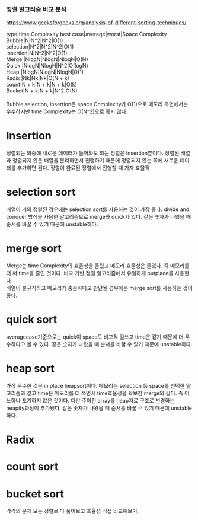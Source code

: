 ### 정렬 알고리즘 비교 분석<br>
https://www.geeksforgeeks.org/analysis-of-different-sorting-techniques/<br>

type|time Complexity best case|average|worst|Space Complexity<br>
Bubble|N|N^2|N^2|O(1)<br>
selection|N^2|N^2|N^2|O(1)<br>
insertion|N|N^2|N^2|O(1)<br>
Merge |NlogN|NlogN|NlogN|O(N)<br>
Quick |NlogN|NlogN|N^2|O(logN)<br>
Heap |NlogN|NlogN|NlogN|O(1)<br>
Radix |Nk|Nk|Nk|O(N + k)<br>
count|N + k|N + k|N + k|O(k)<br>
Bucket|N + k|N + k|N^2|O(N)<br>
<br>
Bubble,selection, insertion은 space Complexity가 O(1)으로 메모리 측면에서는 우수하지만 time Complexity는 O(N^2)으로 좋지 않다.<br>

# Insertion<br>
정렬되는 와중에 새로운 데이터가 들어와도 되는 정렬은 Insertion뿐이다. 정렬된 배열과 정렬되지 않은 배열을 분리하면서 진행하기 때문에 정렬되지 않는 쪽에 새로운 데이터를 추가하면 된다. 정렬이 완료된 정렬에서 진행할 때 가자 효율적<br>

# selection sort<br>
배열이 거의 정렬된 경우에는 selection sort를 사용하는 것이 가장 좋다. 
divide and conquer 방식을 사용한 알고리즘으로 merge와 quick가 있다.
같은 숫자가 나왔을 때 순서를 바꿀 수 있기 때문에 unstable하다.

# merge sort<br>
Merge는 time Complexity의 효율성을 올렸고 메모리 효율성은 줄었다. 즉 메모리를 더 써 time을 줄인 것이다. 비교 기반 정렬 알고리즘에서 유일하게 outplace를 사용한다.<br>
배열이 불규칙하고 메모리가 충분하다고 판단될 경우에는 merge sort를 사용하는 것이 좋다.<br>
# quick sort<br>
averagecase기준으로는 quick이 space도 비교적 덜쓰고 time은 같기 때문에 더 우수하다고 볼 수 있다. 같은 숫자가 나왔을 때 순서를 바꿀 수 있기 때문에 unstable하다. <br>
# heap sort<br>
가장 우수한 것은 in place heapsort이다.
메모리는 selection 등 space를 선택한 알고리즘과 같고 time은 메모리를 더 쓰면서 time효율성을 확보한 merge와 같다. 즉 어느하나 포기하지 않은 것이다. 다만 주어진 array를 heap자료 구조로 변경하는 heapify과정이 추가됐다. 같은 숫자가 나왔을 때 순서를 바꿀 수 있기 때문에 unstable하다.<br>

# Radix<br>
# count sort<br>
# bucket sort<br>

각각의 문제 모든 정렬로 다 풀어보고 효율성 직접 비교해보기.
